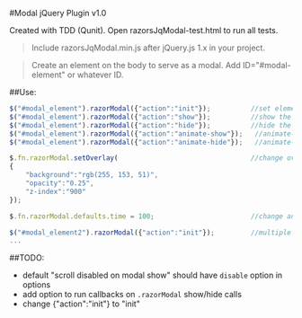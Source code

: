 #Modal jQuery Plugin  v1.0

Created with TDD (Qunit). Open razorsJqModal-test.html to run all tests.

>Include razorsJqModal.min.js after jQuery.js 1.x in your project.

>Create an element on the body to serve as a modal. Add ID="#modal-element" or whatever ID.

##Use:

``` javascript
$("#modal_element").razorModal({"action":"init"});    		//set element as a modal;
$("#modal_element").razorModal({"action":"show"});  		//show the modal element when you need it
$("#modal_element").razorModal({"action":"hide"});  		//hide the modal element when you need to
$("#modal_element").razorModal({"action":"animate-show"});   //animate-show the modal element when you need it
$("#modal_element").razorModal({"action":"animate-hide"});   //animate-hide the modal element when you need to

$.fn.razorModal.setOverlay(									//change overlay CSS settings
{
	"background":"rgb(255, 153, 51)",
	"opacity":"0.25",
	"z-index":"900"
});

$.fn.razorModal.defaults.time = 100;						//change animation-show/hide time

$("#modal_element2").razorModal({"action":"init"});    		//multiple modals can be added
...
```

##TODO: 
- default "scroll disabled on modal show" should have `disable` option in options
- add option to run callbacks on `.razorModal` show/hide calls
- change {"action":"init"} to "init"

